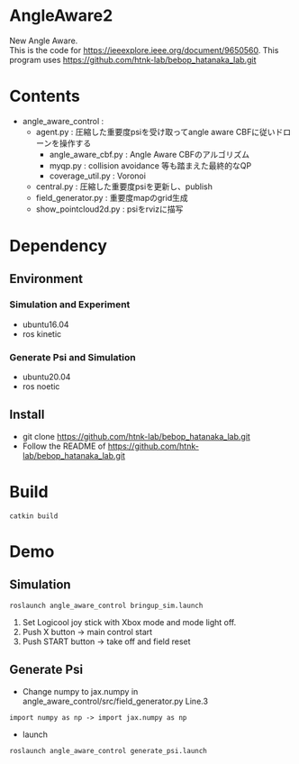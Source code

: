 # AngleAware2
New Angle Aware.  
This is the code for https://ieeexplore.ieee.org/document/9650560.
This program uses https://github.com/htnk-lab/bebop_hatanaka_lab.git

# Contents
- angle_aware_control :
    - agent.py :  圧縮した重要度psiを受け取ってangle aware CBFに従いドローンを操作する
        - angle_aware_cbf.py : Angle Aware CBFのアルゴリズム
        - myqp.py : collision avoidance 等も踏まえた最終的なQP
        - coverage_util.py : Voronoi
    - central.py : 圧縮した重要度psiを更新し、publish
    - field_generator.py : 重要度mapのgrid生成
    - show_pointcloud2d.py : psiをrvizに描写

# Dependency
## Environment
### Simulation and Experiment
- ubuntu16.04
- ros kinetic
### Generate Psi and Simulation
- ubuntu20.04
- ros noetic

## Install
- git clone https://github.com/htnk-lab/bebop_hatanaka_lab.git
- Follow the README of https://github.com/htnk-lab/bebop_hatanaka_lab.git

# Build
```
catkin build
```

# Demo
## Simulation
```
roslaunch angle_aware_control bringup_sim.launch
```
1. Set Logicool joy stick with Xbox mode and mode light off.
1. Push X button -> main control start
1. Push START button -> take off and field reset

## Generate Psi
- Change numpy to jax.numpy in angle_aware_control/src/field_generator.py Line.3
```
import numpy as np -> import jax.numpy as np
```
- launch
```
roslaunch angle_aware_control generate_psi.launch
```


